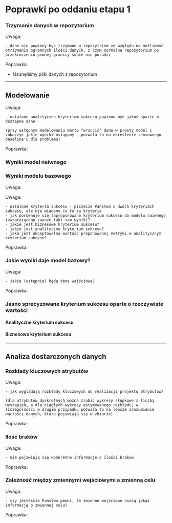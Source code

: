 # Poprawki po oddaniu etapu 1

### Trzymanie danych w repozytorium

Uwaga:

```
- dane nie powinny być trzymane w repozytrium ze względu na możliwość otrzymania ogromnych ilości danych, z czym normalne repozytorium po przekroczeniu pewnej granicy sobie nie poradzi
```

Poprawka:

- Usunęliśmy pliki danych z repozytorium

---

## Modelowanie

Uwaga:

```
- ustalone analityczne kryterium sukcesu powinno być jakoś oparte o dostępne dane

(przy wstępnym modelowaniu warto "wrzucić" dane w prosty model i zobaczyć jakie wyniki osiągamy - pozwala to na określenie sensownego baseline'u dla problemu)
```

Poprawka:

### Wyniki model naiwnego

### Wyniki modelu bazowego

Uwaga:

Uwaga:

```
- ustalone kryteria sukcesu - piszecie Państwo o dwóch kryteriach sukcesu, ale nie wiadomo co to za kryteria
- jak porównuje się zaproponowane kryterium sukcesu do modelu naiwnego (zwracającego zawsze taki sam wynik)?
- jakie jest biznesowe kryterium sukcesu?
- jakie jest analityczne kryterium sukcesu?
- jaka jest akceptowalna wartość proponowanej metryki w analitycznym kryterium sukcesu?
```

Poprawka:

### Jakie wyniki daje model bazowy?

Uwaga:

```
- jakie (wstępnie) będą dane wejściowe?
```

Poprawka:

### Jasno sprecyzowane kryterium sukcesu oparte o rzeczywiste wartości

#### Analityczne kryterium sukcesu

#### Biznesowe kryterium sukcesu

---

## Analiza dostarczonych danych

### Rozkłady kluczowych atrybutów

Uwaga:

```
- jak wyglądają rozkłady kluczowych do realizacji projektu atrybutów?

(dla atrybutów dyskretnych można zrobić wykresy słupkowe z liczbą wystąpień, a dla ciągłych wykresy estymowanego rozkładu; w szczególności w drugim przypadku pozwala to na lepsze zrozumienie wartości danych, które pojawiają się w zbiorze)
```

Poprawka:

### Ilość braków

Uwaga:

```
- nie pojawiają się konkretne informacje o ilości braków
```

Poprawka:

### Zależność między zmiennymi wejściowymi a zmienną celu

Uwaga:

```
- czy jesteście Państwo pewni, że zmienne wejściowe niosą jakąś informację o zmiennej celu?
```

Poprawka:
